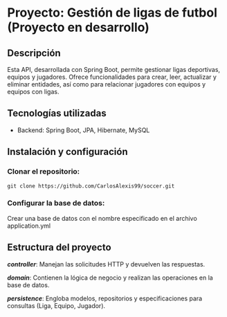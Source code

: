 # Proyecto: Gestión de ligas de futbol (Proyecto en desarrollo)

## Descripción

Esta API, desarrollada con Spring Boot, permite gestionar ligas deportivas, equipos y jugadores. Ofrece funcionalidades para crear, leer, actualizar y eliminar entidades, así como para relacionar jugadores con equipos y equipos con ligas.

## Tecnologías utilizadas

- Backend: Spring Boot, JPA, Hibernate, MySQL

## Instalación y configuración

### Clonar el repositorio:

```git clone https://github.com/CarlosAlexis99/soccer.git```

### Configurar la base de datos:
Crear una base de datos con el nombre especificado en el archivo application.yml


## Estructura del proyecto
***controller***: Manejan las solicitudes HTTP y devuelven las respuestas.

***domain***: Contienen la lógica de negocio y realizan las operaciones en la base de datos.

***persistence***: Engloba modelos, repositorios y especificaciones para consultas (Liga, Equipo, Jugador).


